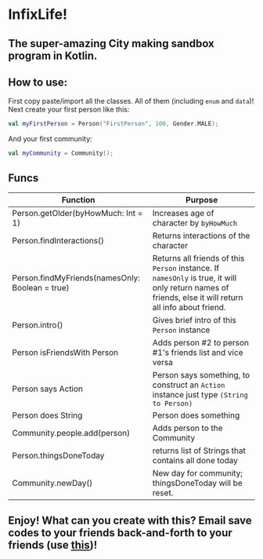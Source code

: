 # InfixLife! 
## The super-amazing City making sandbox program in Kotlin.
## How to use:
First copy paste/import all the classes. All of them (including `enum` and `data`)!
Next  create your first person like this:
```kt
val myFirstPerson = Person("FirstPerson", 100, Gender.MALE);
```
And your first community:
```kt
val myCommunity = Community();
```

## Funcs
|Function|Purpose|
|---|---|
|Person.getOlder(byHowMuch: Int = 1)|Increases age of character by `byHowMuch`|
|Person.findInteractions()|Returns interactions of the character|
|Person.findMyFriends(namesOnly: Boolean = true)|Returns all friends of this `Person` instance. If `namesOnly` is true, it will only return names of friends, else it will return all info about friend.|
|Person.intro()|Gives brief intro of this `Person` instance|
|Person isFriendsWith Person|Adds person #2 to person #1's friends list and vice versa|
|Person says Action|Person says something, to construct an `Action` instance just type `(String to Person)`|
|Person does String|Person does something|
|Community.people.add(person)|Adds person to the Community|
|Person.thingsDoneToday|returns list of Strings that contains all done today|
|Community.newDay()|New day for community; thingsDoneToday will be reset.| 

## Enjoy! What can you create with this? Email save codes to your friends back-and-forth to your friends (use [this](https://play.kotlinlang.org))!
